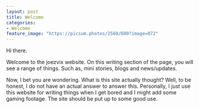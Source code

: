```yaml
---
layout: post
title: Welcome
categories:
- Welcome
feature_image: "https://picsum.photos/2560/600?image=872"
---
```


Hi there.

Welcome to the joezvix website. On this writing section of the page, you will see a range of things. Such as, mini stories, blogs and news/updates. 

Now, I bet you are wondering. What is this site actually thought? Well, to be honest, I do not have an actual answer to answer this. Personally, I just use this website for writing things when I get bored and I might add some gaming footage. The site should be put up to some good use.

